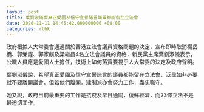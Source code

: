 ```yaml
---
layout: post
title: 葉劉淑儀冀真正愛國及信守宣誓諾言議員都能留在立法會
date: 2020-11-11 14:45:42.000000000 +08:00
categories: rthk
---
```


政府根據人大常委會通過關於香港立法會議員資格問題的決定，宣布即時取消楊岳橋、郭榮鏗、郭家麒及梁繼昌4名立法會議員的資格，新民黨主席葉劉淑儀表示，公職人員應是愛國人士擔任，技術上如何落實要視乎人大常委的決定及政府聲明。

葉劉淑儀說，希望真正愛國及信守宣誓諾言的議員都能留在立法會，泛民如非必要就不要離開議會。但若他們離開，建制派亦會努力工作，盡忠職守。

她又說，政府目前最重要的工作是抗疫及早日通關，復蘇經濟，而23條立法不是最迫切工作。
